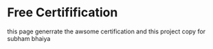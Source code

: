 # Free Certifification 

this page generrate the awsome certification 
and this project copy for subham bhaiya 
